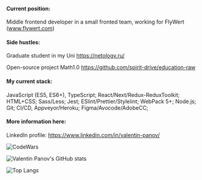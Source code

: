 #### Current position:
Middle frontend developer in a small fronted team, working for FlyWert (www.flywert.com)

#### Side hustles:

Graduate student in my Uni https://netology.ru/ 

Open-source project Math1.0 https://github.com/spirit-drive/education-raw

#### My current stack:
 JavaScript (ES5, ES6+), TypeScript;
 React/Next/Redux-ReduxToolkit;
 HTML+CSS;
 Sass/Less;
 Jest;
 ESlint/Prettier/Stylelint;
 WebPack 5+;
 Node.js;
 Git;
 CI/CD, Appveyor/Heroku;
 Figma/Avocode/AdobeCC;

#### More information here:
LinkedIn profile: https://www.linkedin.com/in/valentin-panov/


![CodeWars](https://www.codewars.com/users/vPanov/badges/small)

![Valentin Panov's GitHub stats](https://github-readme-stats.vercel.app/api?username=valentin-panov)

![Top Langs](https://github-readme-stats.vercel.app/api/top-langs/?username=valentin-panov&layout=compact)
